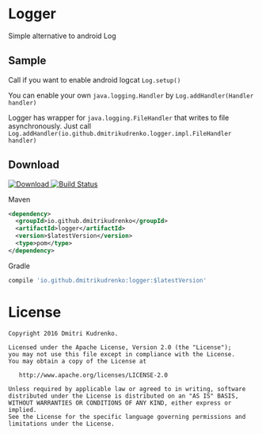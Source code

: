 Logger
========

Simple alternative to android Log

Sample
------
Call if you want to enable android logcat
```Log.setup()```

You can enable your own ```java.logging.Handler``` by
```Log.addHandler(Handler handler)```

Logger has wrapper for ```java.logging.FileHandler``` that writes to file asynchronously. Just call
```Log.addHandler(io.github.dmitrikudrenko.logger.impl.FileHandler handler)```

Download
--------
[ ![Download](https://api.bintray.com/packages/dmitrikudrenko/maven/Logger/images/download.svg) ](https://bintray.com/dmitrikudrenko/maven/Logger/_latestVersion)
[![Build Status](https://travis-ci.org/dmitrikudrenko/Logger.svg?branch=master)](https://travis-ci.org/dmitrikudrenko/Logger)

Maven
```xml
<dependency>
  <groupId>io.github.dmitrikudrenko</groupId>
  <artifactId>logger</artifactId>
  <version>$latestVersion</version>
  <type>pom</type>
</dependency>
```

Gradle
```groovy
compile 'io.github.dmitrikudrenko:logger:$latestVersion'
```

License
=======

    Copyright 2016 Dmitri Kudrenko.

    Licensed under the Apache License, Version 2.0 (the "License");
    you may not use this file except in compliance with the License.
    You may obtain a copy of the License at

       http://www.apache.org/licenses/LICENSE-2.0

    Unless required by applicable law or agreed to in writing, software
    distributed under the License is distributed on an "AS IS" BASIS,
    WITHOUT WARRANTIES OR CONDITIONS OF ANY KIND, either express or implied.
    See the License for the specific language governing permissions and
    limitations under the License.